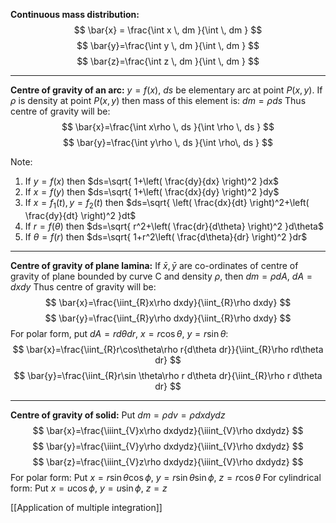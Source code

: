 **Continuous mass distribution:**
$$
\bar{x} = \frac{\int x \, dm }{\int  \, dm }
$$
$$
\bar{y}=\frac{\int y \, dm }{\int  \, dm }
$$
$$
\bar{z}=\frac{\int z \, dm }{\int  \, dm }
$$
****
**Centre of gravity of an arc:**
$y=f(x)$, $ds$ be elementary arc at point $P(x,y)$.
If $\rho$ is density at point $P(x,y)$ then mass of this element is: $dm=\rho ds$
Thus centre of gravity will be:
$$
\bar{x}=\frac{\int x\rho \, ds }{\int \rho \, ds }
$$
$$
\bar{y}=\frac{\int y\rho \, ds }{\int \rho\, ds }
$$

Note:
1. If $y=f(x)$ then $ds=\sqrt{ 1+\left( \frac{dy}{dx} \right)^2 }dx$
2. If $x=f(y)$ then $ds=\sqrt{ 1+\left( \frac{dx}{dy} \right)^2 }dy$
3. If $x=f_{1}(t), y=f_{2}(t)$ then $ds=\sqrt{ \left( \frac{dx}{dt} \right)^2+\left( \frac{dy}{dt} \right)^2 }dt$
4. If $r=f(\theta)$ then $ds=\sqrt{ r^2+\left( \frac{dr}{d\theta} \right)^2 }d\theta$
5. If $\theta=f(r)$ then $ds=\sqrt{ 1+r^2\left( \frac{d\theta}{dr} \right)^2 }dr$
****
**Centre of gravity of plane lamina:**
If $\bar{x},\bar{y}$ are co-ordinates of centre of gravity of plane bounded by curve C and density $\rho$, then $dm=\rho dA$, $dA=dxdy$
Thus centre of gravity will be:
$$
\bar{x}=\frac{\iint_{R}x\rho dxdy}{\iint_{R}\rho dxdy}
$$
$$
\bar{y}=\frac{\iint_{R}y\rho dxdy}{\iint_{R}\rho dxdy}
$$
For polar form, put $dA=r d\theta dr$, $x=r\cos\theta$, $y=r\sin \theta$:
$$
\bar{x}=\frac{\iint_{R}r\cos\theta\rho r{d\theta dr}}{\iint_{R}\rho rd\theta dr}
$$
$$
\bar{y}=\frac{\iint_{R}r\sin \theta\rho r d\theta dr}{\iint_{R}\rho r d\theta dr}
$$
****
**Centre of gravity of solid:**
Put $dm=\rho dv=\rho dxdydz$
$$
\bar{x}=\frac{\iiint_{V}x\rho dxdydz}{\iiint_{V}\rho dxdydz}
$$
$$
\bar{y}=\frac{\iiint_{V}y\rho dxdydz}{\iiint_{V}\rho dxdydz}
$$
$$
\bar{z}=\frac{\iiint_{V}z\rho dxdydz}{\iiint_{V}\rho dxdydz}
$$
For polar form:
Put $x=r\sin \theta \cos \phi$, $y=r\sin\theta \sin \phi$, $z=r\cos \theta$
For cylindrical form:
Put $x=u\cos \phi$, $y=u\sin \phi$, $z=z$

[[Application of multiple integration]]